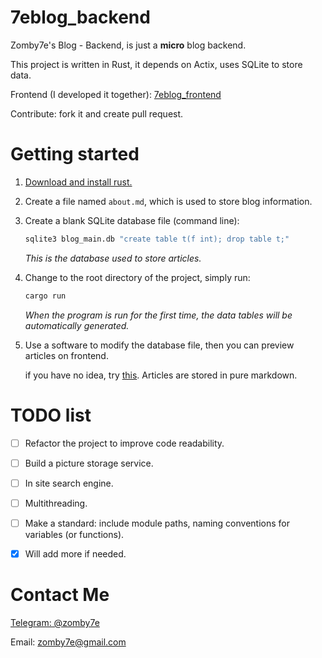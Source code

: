 # 7eblog_backend
Zomby7e's Blog - Backend, is just a **micro** blog backend.

This project is written in Rust, it depends on Actix, uses SQLite to store data.

Frontend (I developed it together): [7eblog_frontend](https://github.com/Zomby7e/7eblog_frontend)

Contribute: fork it and create pull request.

# Getting started

1. [Download and install rust.](https://www.rust-lang.org/learn/get-started)

2. Create a file named `about.md`, which is used to store blog information.

3. Create a blank SQLite database file (command line):

   ```bash
   sqlite3 blog_main.db "create table t(f int); drop table t;"
   ```

   *This is the database used to store articles.*

4. Change to the root directory of the project, simply run:

   ```bash
   cargo run
   ```

   *When the program is run for the first time, the data tables will be automatically generated.*

5. Use a software to modify the database file, then you can preview articles on frontend.

   if you have no idea, try [this](https://sqlitebrowser.org/). Articles are stored in pure markdown.

# TODO list

- [ ] Refactor the project to improve code readability.

- [ ] Build a picture storage service.
- [ ] In site search engine.
- [ ] Multithreading.
- [ ] Make a standard: include module paths, naming conventions for variables (or functions).
- [x] Will add more if needed.

# Contact Me

[Telegram: @zomby7e](https://t.me/zomby7e)

Email: zomby7e@gmail.com
